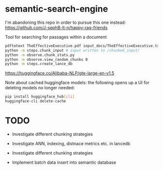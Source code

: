 # semantic-search-engine

I'm abandoning this repo in order to pursue this one instead: <https://github.com/J-sephB-lt-n/happy-rag-friends>

Tool for searching for passages within a document

```bash
pdftotext TheEffectiveExecutive.pdf input_docs/TheEffectiveExecutive.txt
python -m steps.chunk_input # input written to /chunked_input/
python -m observe.chunk_stats.py
python -m observe.view_random_chunks 0
python -m steps.create_lance_db

```

<https://huggingface.co/Alibaba-NLP/gte-large-en-v1.5>

Note about cached huggingface models: the following opens up a UI for deleting models no longer needed:

```bash
pip install huggingface_hub[cli]
huggingface-cli delete-cache
```

# TODO

- Investigate different chunking strategies

- Investigate ANN, indexing, distnace metrics etc. in lancedb

- Investigate different chunking strategies

- Implement batch data insert into semantic database
